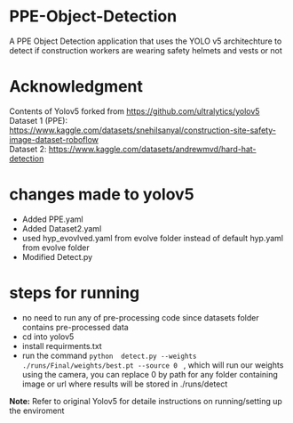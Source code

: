 # PPE-Object-Detection
A PPE Object Detection application that uses the YOLO v5 architechture to detect if construction workers are wearing safety helmets and vests or not

# **Acknowledgment**
Contents of Yolov5 forked from https://github.com/ultralytics/yolov5 \
Dataset 1 (PPE): https://www.kaggle.com/datasets/snehilsanyal/construction-site-safety-image-dataset-roboflow \
Dataset 2: https://www.kaggle.com/datasets/andrewmvd/hard-hat-detection

# changes made to yolov5
- Added PPE.yaml
- Added Dataset2.yaml
- used hyp_evovlved.yaml from evolve folder instead of default hyp.yaml from evolve folder
- Modified Detect.py

# steps for running
- no need to run any of pre-processing code since datasets folder contains pre-processed data
- cd into yolov5
- install requirments.txt
- run the command `python  detect.py --weights ./runs/Final/weights/best.pt --source 0 ` , which will run our weights using the camera, you can replace 0 by path for any folder containing image or url where results will be stored in ./runs/detect


**Note:** Refer to original Yolov5 for detaile instructions on running/setting up the enviroment
